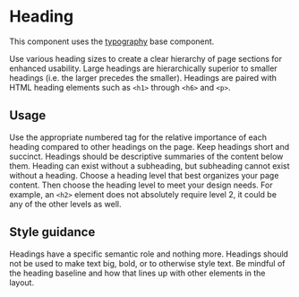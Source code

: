 # Heading
This component uses the [typography](https://github.com/Microsoft/fast-dna/tree/master/packages/fast-components-react-base/src/typography) base component.

Use various heading sizes to create a clear hierarchy of page sections for enhanced usability. Large headings are hierarchically superior to smaller headings (i.e. the larger precedes the smaller). Headings are paired with HTML heading elements such as `<h1>` through `<h6>` and `<p>`.

## Usage
Use the appropriate numbered tag for the relative importance of each heading compared to other headings on the page. Keep headings short and succinct. Headings should be descriptive summaries of the content below them. Heading can exist without a subheading, but subheading cannot exist without a heading. Choose a heading level that best organizes your page content. Then choose the heading level to meet your design needs. For example, an `<h2>` element does not absolutely require level 2, it could be any of the other levels as well.

## Style guidance
Headings have a specific semantic role and nothing more. Headings should not be used to make text big, bold, or to otherwise style text. Be mindful of the heading baseline and how that lines up with other elements in the layout.
